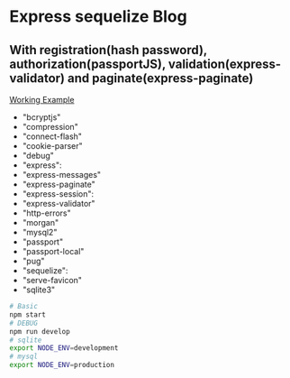# Express sequelize Blog
## With registration(hash password), authorization(passportJS), validation(express-validator) and paginate(express-paginate)

[Working Example](http://87.236.23.246/)  

* "bcryptjs"  
* "compression"  
* "connect-flash"  
* "cookie-parser"  
* "debug"  
* "express":  
* "express-messages"  
* "express-paginate"  
* "express-session":  
* "express-validator"  
* "http-errors"  
* "morgan"  
* "mysql2"  
* "passport"  
* "passport-local"  
* "pug"  
* "sequelize":  
* "serve-favicon"  
* "sqlite3"  

```bash
# Basic
npm start
# DEBUG
npm run develop
# sqlite
export NODE_ENV=development
# mysql
export NODE_ENV=production
```